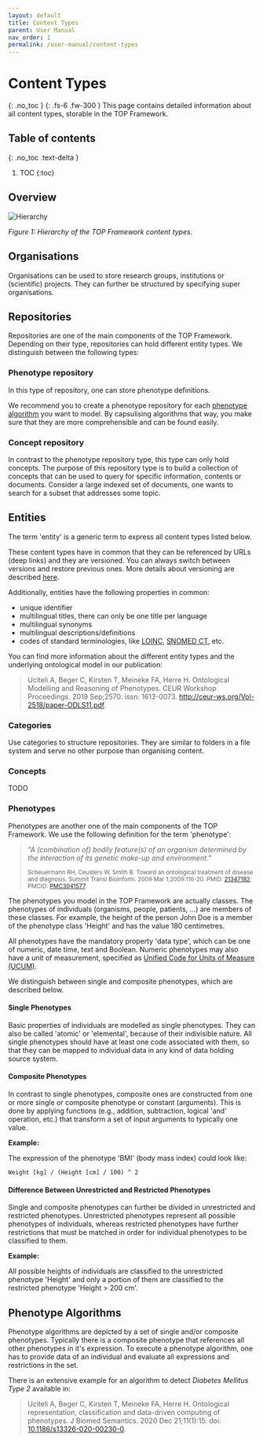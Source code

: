 ```yaml
---
layout: default
title: Content Types
parent: User Manual
nav_order: 1
permalink: /user-manual/content-types
---
```


# Content Types
{: .no_toc }
{: .fs-6 .fw-300 }
This page contains detailed information about all content types, storable in the TOP Framework.

## Table of contents
{: .no_toc .text-delta }

1. TOC
{:toc}

## Overview

![Hierarchy](../assets/images/content-type-hierarchy.png)

_Figure 1: Hierarchy of the TOP Framework content types._

## Organisations

Organisations can be used to store research groups, institutions or (scientific) projects. They can further be structured by specifying super organisations.

## Repositories

Repositories are one of the main components of the TOP Framework. Depending on their type, repositories can hold different entity types.
We distinguish between the following types:

### Phenotype repository

In this type of repository, one can store phenotype definitions.

We recommend you to create a phenotype repository for each [phenotype algorithm](#phenotype-algorithm) you want to model.
By capsulising algorithms that way, you make sure that they are more comprehensible and can be found easily.

### Concept repository

In contrast to the phenotype repository type, this type can only hold concepts.
The purpose of this repository type is to build a collection of concepts that can be used to query for specific information, contents or documents.
Consider a large indexed set of documents, one wants to search for a subset that addresses some topic.

## Entities

The term 'entity' is a generic term to express all content types listed below.

These content types have in common that they can be referenced by URLs (deep links) and they are versioned.
You can always switch between versions and restore previous ones.
More details about versioning are described [here](phenotype-editor/versioning).

Additionally, entities have the following properties in common:

* unique identifier
* multilingual titles, there can only be one title per language
* multilingual synonyms
* multilingual descriptions/definitions
* codes of standard terminologies, like [LOINC](https://loinc.org), [SNOMED CT](https://www.snomed.org), etc.

You can find more information about the different entity types and the underlying ontological model in our publication:

> Uciteli A, Beger C, Kirsten T, Meineke FA, Herre H. Ontological Modelling and Reasoning of Phenotypes. CEUR Workshop Proceedings. 2019 Sep;2570. issn: 1613-0073. http://ceur-ws.org/Vol-2518/paper-ODLS11.pdf.

### Categories

Use categories to structure repositories. They are similar to folders in a file system and serve no other purpose than organising content.

### Concepts

TODO

### Phenotypes

Phenotypes are another one of the main components of the TOP Framework. We use the following definition for the term 'phenotype':

> _"A (combination of) bodily feature(s) of an organism determined by the interaction of its genetic make-up and environment."_
>
> <small>Scheuermann RH, Ceusters W, Smith B. Toward an ontological treatment of disease and diagnosis. Summit Transl Bioinform. 2009 Mar 1;2009:116-20. PMID: [21347182](https://pubmed.ncbi.nlm.nih.gov/21347182/); PMCID: [PMC3041577](https://www.ncbi.nlm.nih.gov/pmc/articles/PMC3041577/).</small>

The phenotypes you model in the TOP Framework are actually classes. The phenotypes of individuals (organisms, people, patients, ...) are members of these classes. For example, the height of the person John Doe is a member of the phenotype class 'Height' and has the value 180 centimetres.

All phenotypes have the mandatory property 'data type', which can be one of numeric, date time, text and Boolean.
Numeric phenotypes may also have a unit of measurement, specified as [Unified Code for Units of Measure (UCUM)](https://ucum.org).

We distinguish between single and composite phenotypes, which are described below.

#### Single Phenotypes

Basic properties of individuals are modelled as single phenotypes. They can also be called 'atomic' or 'elemental', because of their indivisible nature.
All single phenotypes should have at least one code associated with them, so that they can be mapped to individual data in any kind of data holding source system.

#### Composite Phenotypes

In contrast to single phenotypes, composite ones are constructed from one or more single or composite phenotype or constant (arguments).
This is done by applying functions (e.g., addition, subtraction, logical 'and' operation, etc.) that transform a set of input arguments to typically one value.

**Example:**

The expression of the phenotype 'BMI' (body mass index) could look like:

```
Weight [kg] / (Height [cm] / 100) ^ 2
```

#### Difference Between Unrestricted and Restricted Phenotypes

Single and composite phenotypes can further be divided in unrestricted and restricted phenotypes. Unrestricted phenotypes represent all possible phenotypes of individuals,
whereas restricted phenotypes have further restrictions that must be matched in order for individual phenotypes to be classified to them.

**Example:**

All possible heights of individuals are classified to the unrestricted phenotype 'Height' and only a portion of them are classified to the restricted phenotype 'Height > 200 cm'.

## Phenotype Algorithms

Phenotype algorithms are depicted by a set of single and/or composite phenotypes. Typically there is a composite phenotype that references all other phenotypes in it's expression.
To execute a phenotype algorithm, one has to provide data of an individual and evaluate all expressions and restrictions in the set.

There is an extensive example for an algorithm to detect _Diabetes Mellitus Type 2_ available in:

> Uciteli A, Beger C, Kirsten T, Meineke FA, Herre H. Ontological representation, classification and data-driven computing of phenotypes. J Biomed Semantics. 2020 Dec 21;11(1):15. doi: [10.1186/s13326-020-00230-0](https://doi.org/10.1186/s13326-020-00230-0).
